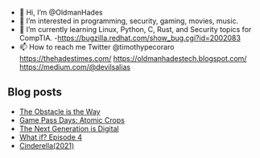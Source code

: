 - 👋 Hi, I’m @OldmanHades
- 👀 I’m interested in programming, security, gaming, movies, music.
- 🌱 I’m currently learning Linux, Python, C, Rust, and Security topics for CompTIA.
-https://bugzilla.redhat.com/show_bug.cgi?id=2002083
- 📫 How to reach me Twitter @timothypecoraro
https://thehadestimes.com/
https://oldmanhadestech.blogspot.com/
https://medium.com/@devilsalias

## Blog posts
<!-- BLOG-POST-LIST:START -->
- [The Obstacle is the Way](https://medium.com/@devilsalias/the-obstacle-is-the-way-23d731f86a8b?source=rss-5097f5c9b801------2)
- [Game Pass Days: Atomic Crops](https://medium.com/@devilsalias/game-pass-days-atomic-crops-7504b9c263f8?source=rss-5097f5c9b801------2)
- [The Next Generation is Digital](https://medium.com/@devilsalias/the-next-generation-is-digital-ccc4c6194b08?source=rss-5097f5c9b801------2)
- [What if? Episode 4](https://medium.com/@devilsalias/what-if-episode-4-3324a47cb560?source=rss-5097f5c9b801------2)
- [Cinderella(2021)](https://medium.com/@devilsalias/cinderella-a83fd516c2a5?source=rss-5097f5c9b801------2)
<!-- BLOG-POST-LIST:END -->

